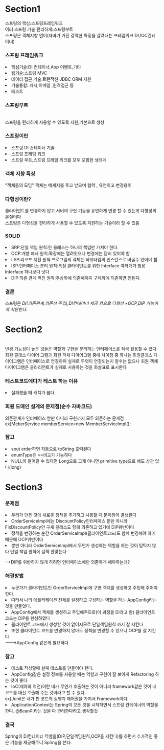 <h1>Section1</h1>
스프링의 핵심:스프링프레임워크<br>
여러 스프링 기술 편리하게:스프링부트<br>
스프링은 객체지향 언어(자바가 가진 강력한 특징을 살려내는 프레임워크 DI,IOC컨테이너)<br>
<h3>스프링 프레임워크</h3>
<li>핵심기술:DI 컨테이너,Aop 이벤트,기타</li>
<li>웹기술:스프링 MVC</li>
<li>데이터 접근 기술:트랜잭션 JDBC ORM 지원</li>
<li>기술통합: 캐시,이메일 ,원격접근 등</li>
<li>테스트</li>
<h3>스프링부트</h3><br>
스프링을 편리하게 사용할 수 있도록 지원,기본으로 생성<br>
<h3>스프링이란</h3>
<li>스프링 DI 컨테이너 기술</li>
<li>스프링 프레임 워크</li>
<li>스프링 부트,스프링 프레임 워크를 모두 포함한 생태계</li>
<h3>객체 지향 특징 </h3>
"객체들의 모임" 객체는 메세지를 주고 받으며 협력 , 유연하고 변경용이
<h3>다형성이란?</h3>
클라이언트를 변경하지 않고 서버의 구현 기능을 유연하게 변경 할 수 있는게 다형성의 본질이다<br>
스프링은 다형성을 편리하게 사용할 수 있도록 지원하는 기술이라 할 수 있음<br>
<h3>SOLID</h3>
<li>SRP:단일 책임 원칙:한 클래스는 하나의 책임만 가져야 한다.</li>
<li>OCP:개방 폐쇄 원칙:확장에는 열려잇으나 변경에는 닫혀 있어야 함</li>
<li>LSP:리코프 지환 원칙:프로그램의 객체는 하위타입의 인스턴스로 바꿀수 있어야 함.</li>
<li>ISP:인터페이스 분리 원칙:특정 클라이언트를 위한 Interface 여러개가 범용 Interface 하나보다 낫다</li>
<li>DIP:의존 관계 역전 원칙:추상화에 의존해야지 구체화에 의존하면 안된다.</li>
<h3>결론</h3>
스프링은 <em>DI(의존관계,의존성 주입),DI컨테이너 제공 함으로 다형성 +OCP,DIP 가능하게 지원한다.</em>
<h1>Section2</h1><br>
변경 가능성이 높은 것들은 역할과 구현을 분리하는 인터페이스를 적극 활용할 수 있다<br>
회원 클래스 다이어 그램과 회원 객체 다이어그램 중에 차이점 중 하나는 회원클래스 다이어그램은 인터페이스로 연결하여 실제로 무엇이 연결되는지 알수는 없으나 회원 객체 다이어그램은 클라리언트가 실제로 사용하는 것을 화살표로 표시한다<br>
<h3>테스트코드에다가 테스트 하는 이유</h3>
<li>실패했을 때 캐치가 쉽다</li>
<h3>회원 도메인 설계의 문제점(순수 자바코드)</h3>
의존관계가 인터페이스 뿐만 아니라 구현까지 모두 의존하는 문제점<br>
ex)MeberService memberService=new MemberServiceImpl();<br>
<h3>참고</h3>
<li>sout order하면 자동으로 toString 출력된다</li>
<li>enumType은 ==비교가 가능하다</li>
<li>NULL이 들어갈 수 있다면 Long으로 그게 아니면 primitive type으로 해도 상관 없다(long)</li>
<h1>Section3</h1>
<h3>문제점</h3>
<li>우리가 만든 것에 새로운 정책을 추가하고 사용할 때 문제점이 발생한다<br>
<li>OrderServiceImpl에는 DiscountPolicy인터페이스 뿐만 아니라 FixDiscountPolicy인 구체 클레스도 함께 의존하고 있기에 DIP위반이다<br>
<li>정책을 변경하는 순간 OrderServiceImpl(클라이언트코드)도 함께 변경해야 하기 때문에 OCP위반이다</li>
<li>뿐만 아니라 OrderServiceImpl에서 무언가 생성하는 역할을 하는 것이 탐탁지 않다 단일 책임 원칙에 살짝 안맞는다</li>

-->DIP를 위반하지 않게 하려면 인터페이스에만 의존하게 해야하는데?<br>
<h3>해결방법</h3>
<li>누군가가 클라이언트인 OrderServiceImpl에 구현 객체를 생성하고 주입해 주어야한다.</li>
<li>따라서 나의 애플리케이션 전체를 설정하고 구성하는 역할을 하는 AppConfig라는 것을 만들었다.</li>
<li>AppConfig에서 객체를 생성하고 주입해주므로(이 과정을 DI라고 함) 클라이언트 코드는 DIP를 완성하였다</li>
<li>클라이언트 코드에서 생성할 것이 없어지므로 단일책임원칙 까지 잘 지킨다</li>
<li>또한 클라이언트 코드를 변경하지 않아도 정책을 변경할 수 있으니 OCP를 잘 지킨다</li>
--->AppConfig 같은게 필요하다
<h3>참고</h3>
<li>테스트 작성할때 실패 테스트를 만들어야 한다.</li>
<li>AppConfig같은 설정 정보를 사용할 때는 역할과 구현이 잘 보이게 Refactoring 하는 것이 좋다</li>
<li>IoC(제어의 역전)이란 내가 무언가 호출하는 것이 아니라 framework같은 것이 내 코드를 대신 호출해 주는 것이라고 할 수 있다.</li>
ex)Junit은 내가 짠 코드의 실행과 제어권을 가져서 Framework이다.<br>
<li>ApplicationContext는 Spring의 모든 것을 시작하면서 스프링 컨테이너의 역할을 한다. @Bean이라는 것을 다 관리한다라고 생각할것</li>
<h3>결국</h3>
Spring이 DI컨테이너 역할을(DIP,단일책임원칙,OCP을 지킨다)를 하면서 추가적인 좋은 기능을 제공해주니 Spring을 쓴다.<br>




